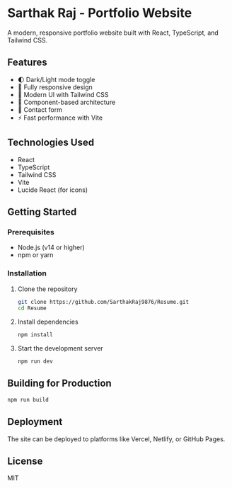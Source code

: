 # Sarthak Raj - Portfolio Website

A modern, responsive portfolio website built with React, TypeScript, and Tailwind CSS.

## Features

- 🌓 Dark/Light mode toggle
- 📱 Fully responsive design
- 🎨 Modern UI with Tailwind CSS
- 🧩 Component-based architecture
- 📝 Contact form
- ⚡ Fast performance with Vite

## Technologies Used

- React
- TypeScript
- Tailwind CSS
- Vite
- Lucide React (for icons)

## Getting Started

### Prerequisites

- Node.js (v14 or higher)
- npm or yarn

### Installation

1. Clone the repository
   ```bash
   git clone https://github.com/SarthakRaj9876/Resume.git
   cd Resume
   ```

2. Install dependencies
   ```bash
   npm install
   ```

3. Start the development server
   ```bash
   npm run dev
   ```

## Building for Production

```bash
npm run build
```

## Deployment

The site can be deployed to platforms like Vercel, Netlify, or GitHub Pages.

## License

MIT 